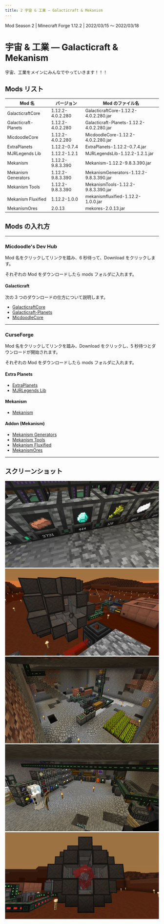 ```yaml
---
title: 2 宇宙 & 工業 ― Galacticraft & Mekanism
---
```


Mod Season 2 | Minecraft Forge 1.12.2 | 2022/03/15 ～ 2022/03/18

# 宇宙 & 工業 ― Galacticraft & Mekanism

宇宙、工業をメインにみんなでやっていきます！！！

## Mods リスト

| Mod 名               | バージョン       | Mod のファイル名                          |
| -------------------- | ---------------- | ----------------------------------------- |
| GalacticraftCore     | 1.12.2-4.0.2.280 | GalacticraftCore-1.12.2-4.0.2.280.jar     |
| Galacticraft-Planets | 1.12.2-4.0.2.280 | Galacticraft-Planets-1.12.2-4.0.2.280.jar |
| MicdoodleCore        | 1.12.2-4.0.2.280 | MicdoodleCore-1.12.2-4.0.2.280.jar        |
| ExtraPlanets         | 1.12.2-0.7.4     | ExtraPlanets-1.12.2-0.7.4.jar             |
| MJRLegends Lib       | 1.12.2-1.2.1     | MJRLegendsLib-1.12.2-1.2.1.jar            |
| Mekanism             | 1.12.2-9.8.3.390 | Mekanism-1.12.2-9.8.3.390.jar             |
| Mekanism Generators  | 1.12.2-9.8.3.390 | MekanismGenerators-1.12.2-9.8.3.390.jar   |
| Mekanism Tools       | 1.12.2-9.8.3.390 | MekanismTools-1.12.2-9.8.3.390.jar        |
| Mekanism Fluxified   | 1.12.2-1.0.0     | mekanismfluxified-1.12.2-1.0.0.jar        |
| MekanismOres         | 2.0.13           | mekores-2.0.13.jar                        |

## Mods の入れ方

---

### Micdoodle's Dev Hub

Mod 名をクリックしてリンクを踏み、6 秒待って、Download をクリックします。

それぞれの Mod をダウンロードしたら mods フォルダに入れます。

#### Galacticraft

次の 3 つのダウンロードの仕方について説明します。

- [GalacticraftCore](http://micdoodle8.com/download?R2FsYWN0aWNyYWZ0Q29yZS0xLjEyLjItNC4wLjIuMjgwLmphcj9odHRwczovL21pY2Rvb2RsZTguY29tL25ldy1idWlsZHMvR0MtMS4xMi8yODAvR2FsYWN0aWNyYWZ0Q29yZS0xLjEyLjItNC4wLjIuMjgwLmphcj9HQy0xXzEyPzI4MA==)
- [Galacticraft-Planets](https://micdoodle8.com/download?R2FsYWN0aWNyYWZ0LVBsYW5ldHMtMS4xMi4yLTQuMC4yLjI4MC5qYXI/aHR0cHM6Ly9taWNkb29kbGU4LmNvbS9uZXctYnVpbGRzL0dDLTEuMTIvMjgwL0dhbGFjdGljcmFmdC1QbGFuZXRzLTEuMTIuMi00LjAuMi4yODAuamFyP0dDLTFfMTI/Mjgw)
- [MicdoodleCore](http://micdoodle8.com/download?TWljZG9vZGxlQ29yZS0xLjEyLjItNC4wLjIuMjgwLmphcj9odHRwczovL21pY2Rvb2RsZTguY29tL25ldy1idWlsZHMvR0MtMS4xMi8yODAvTWljZG9vZGxlQ29yZS0xLjEyLjItNC4wLjIuMjgwLmphcj9HQy0xXzEyPzI4MA==)

---

### CurseForge

Mod 名をクリックしてリンクを踏み、Download をクリックし、5 秒待つとダウンロードが開始されます。

それぞれの Mod をダウンロードしたら mods フォルダに入れます。

#### Extra Planets

- [ExtraPlanets](https://www.curseforge.com/minecraft/mc-mods/extraplanets/files/3614752)
- [MJRLegends Lib](https://www.curseforge.com/minecraft/mc-mods/mjrlegendslib/files/3344068)

#### Mekanism

- [Mekanism](https://www.curseforge.com/minecraft/mc-mods/mekanism/files/2835175)

#### Addon (Mekanism)

- [Mekanism Generators](https://www.curseforge.com/minecraft/mc-mods/mekanism-generators/files/2835177)
- [Mekanism Tools](https://www.curseforge.com/minecraft/mc-mods/mekanism-tools/files/2835178)
- [Mekanism Fluxified](https://www.curseforge.com/minecraft/mc-mods/mekanism-fluxified/files/3003367)
- [MekanismOres](https://www.curseforge.com/minecraft/mc-mods/mekanismores/files/2884937)

---

## スクリーンショット

![01](./v2/01.webp)
![02](./v2/02.webp)
![03](./v2/03.webp)
![04](./v2/04.webp)
![05](./v2/05.webp)
